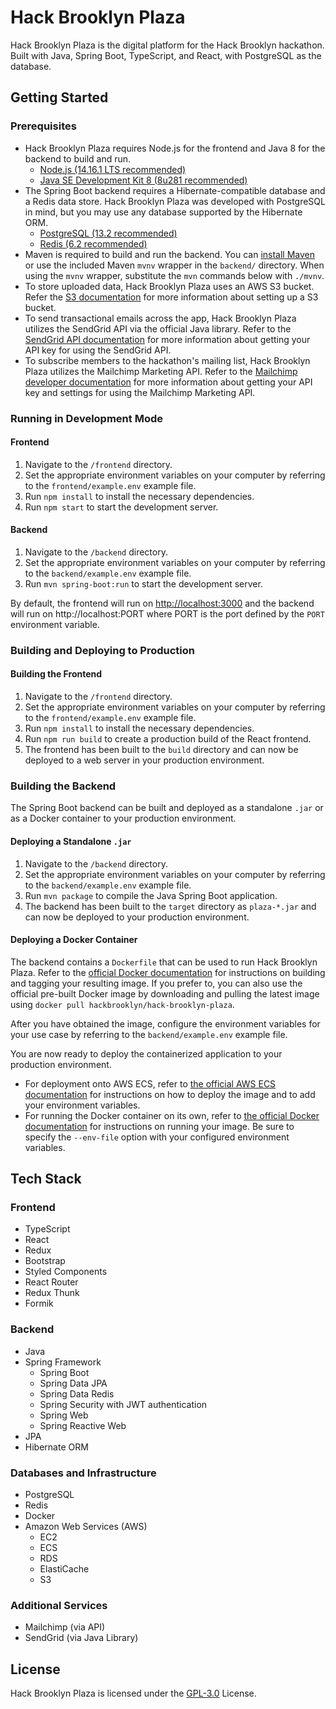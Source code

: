 # Hack Brooklyn Plaza

Hack Brooklyn Plaza is the digital platform for the Hack Brooklyn hackathon. Built with Java, Spring Boot, TypeScript,
and React, with PostgreSQL as the database.

## Getting Started

### Prerequisites

- Hack Brooklyn Plaza requires Node.js for the frontend and Java 8 for the backend to build and run.
    - [Node.js (14.16.1 LTS recommended)](https://nodejs.org/en/)
    - [Java SE Development Kit 8 (8u281 recommended)](https://www.oracle.com/java/technologies/javase/javase-jdk8-downloads.html)
- The Spring Boot backend requires a Hibernate-compatible database and a Redis data store. Hack Brooklyn Plaza was
  developed with PostgreSQL in mind, but you may use any database supported by the Hibernate ORM.
    - [PostgreSQL (13.2 recommended)](https://www.postgresql.org/download/)
    - [Redis (6.2 recommended)](https://redis.io/download)
- Maven is required to build and run the backend. You can [install Maven](https://maven.apache.org/download.cgi) or use
  the included Maven `mvnv` wrapper in the `backend/` directory. When using the `mvnv` wrapper, substitute the `mvn`
  commands below with `./mvnv`.
- To store uploaded data, Hack Brooklyn Plaza uses an AWS S3 bucket. Refer
  the [S3 documentation](https://aws.amazon.com/s3/) for more information about setting up a S3 bucket.
- To send transactional emails across the app, Hack Brooklyn Plaza utilizes the SendGrid API via the official Java
  library. Refer to
  the [SendGrid API documentation](https://sendgrid.com/docs/for-developers/sending-email/api-getting-started/#prerequisites-for-sending-your-first-email-with-the-sendgrid-api)
  for more information about getting your API key for using the SendGrid API.
- To subscribe members to the hackathon's mailing list, Hack Brooklyn Plaza utilizes the Mailchimp Marketing API. Refer
  to the [Mailchimp developer documentation](https://mailchimp.com/developer/marketing/guides/quick-start/) for more
  information about getting your API key and settings for using the Mailchimp Marketing API.

### Running in Development Mode

#### Frontend

1. Navigate to the `/frontend` directory.
2. Set the appropriate environment variables on your computer by referring to the `frontend/example.env` example file.
3. Run `npm install` to install the necessary dependencies.
4. Run `npm start` to start the development server.

#### Backend

1. Navigate to the `/backend` directory.
2. Set the appropriate environment variables on your computer by referring to the `backend/example.env` example file.
3. Run `mvn spring-boot:run` to start the development server.

By default, the frontend will run on [http://localhost:3000](http://localhost:3000) and the backend will run
on http://localhost:PORT where PORT is the port defined by the `PORT` environment variable.

### Building and Deploying to Production

#### Building the Frontend

1. Navigate to the `/frontend` directory.
2. Set the appropriate environment variables on your computer by referring to the `frontend/example.env` example file.
3. Run `npm install` to install the necessary dependencies.
4. Run `npm run build` to create a production build of the React frontend.
5. The frontend has been built to the `build` directory and can now be deployed to a web server in your production
   environment.

### Building the Backend

The Spring Boot backend can be built and deployed as a standalone `.jar` or as a Docker container to your production
environment.

#### Deploying a Standalone `.jar`

1. Navigate to the `/backend` directory.
2. Set the appropriate environment variables on your computer by referring to the `backend/example.env` example file.
3. Run `mvn package` to compile the Java Spring Boot application.
4. The backend has been built to the `target` directory as `plaza-*.jar` and can now be deployed to your production
   environment.

#### Deploying a Docker Container

The backend contains a `Dockerfile` that can be used to run Hack Brooklyn Plaza. Refer to
the [official Docker documentation](https://docs.docker.com/engine/reference/commandline/build/) for instructions on
building and tagging your resulting image. If you prefer to, you can also use the official pre-built Docker image by
downloading and pulling the latest image using `docker pull hackbrooklyn/hack-brooklyn-plaza`.

After you have obtained the image, configure the environment variables for your use case by referring to
the `backend/example.env` example file.

You are now ready to deploy the containerized application to your production environment.

- For deployment onto AWS ECS, refer
  to [the official AWS ECS documentation](https://docs.aws.amazon.com/AmazonECS/latest/developerguide/Welcome.html) for
  instructions on how to deploy the image and to add your environment variables.
- For running the Docker container on its own, refer
  to [the official Docker documentation](https://docs.docker.com/engine/reference/commandline/run/) for instructions on
  running your image. Be sure to specify the `--env-file` option with your configured environment variables.

## Tech Stack

### Frontend

- TypeScript
- React
- Redux
- Bootstrap
- Styled Components
- React Router
- Redux Thunk
- Formik

### Backend

- Java
- Spring Framework
    - Spring Boot
    - Spring Data JPA
    - Spring Data Redis
    - Spring Security with JWT authentication
    - Spring Web
    - Spring Reactive Web
- JPA
- Hibernate ORM

### Databases and Infrastructure

- PostgreSQL
- Redis
- Docker
- Amazon Web Services (AWS)
    - EC2
    - ECS
    - RDS
    - ElastiCache
    - S3

### Additional Services

- Mailchimp (via API)
- SendGrid (via Java Library)

## License

Hack Brooklyn Plaza is licensed under the [GPL-3.0](LICENSE) License.
